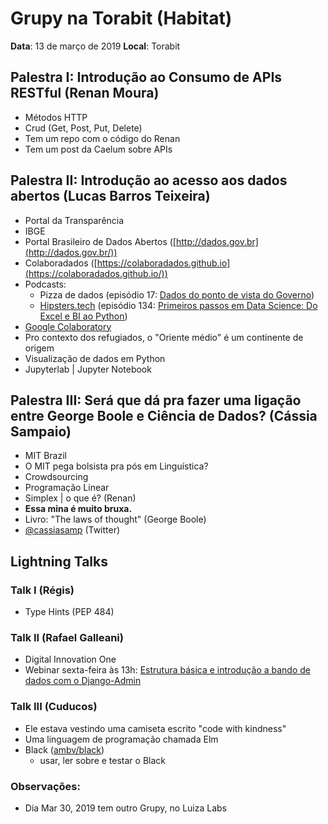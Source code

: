 # Grupy na Torabit (Habitat)

**Data**: 13 de março de 2019
**Local**: Torabit

## Palestra I: Introdução ao Consumo de APIs RESTful (Renan Moura)

- Métodos HTTP
- Crud (Get, Post, Put, Delete)
- Tem um repo com o código do Renan
- Tem um post da Caelum sobre APIs

## Palestra II: Introdução ao acesso aos dados abertos (Lucas Barros Teixeira)

- Portal da Transparência
- IBGE
- Portal Brasileiro de Dados Abertos ([http://dados.gov.br](http://dados.gov.br/))
- Colaboradados ([https://colaboradados.github.io](https://colaboradados.github.io/))
- Podcasts:
    - Pizza de dados (episódio 17: [Dados do ponto de vista do Governo](https://podcast.pizzadedados.com/e/episodio-017/))
    - [Hipsters.tech](http://hipsters.tech) (episódio 134: [Primeiros passos em Data Science: Do Excel e BI ao Python](https://hipsters.tech/primeiros-passos-em-data-science-do-excel-e-bi-ao-python-hipsters-134/))
- [Google Colaboratory](https://colab.research.google.com/notebooks/welcome.ipynb)
- Pro contexto dos refugiados, o "Oriente médio" é um continente de origem
- Visualização de dados em Python
- Jupyterlab | Jupyter Notebook

## Palestra III: Será que dá pra fazer uma ligação entre George Boole e Ciência de Dados? (Cássia Sampaio)

- MIT Brazil
- O MIT pega bolsista pra pós em Linguística?
- Crowdsourcing
- Programação Linear
- Simplex | o que é? (Renan)
- **Essa mina é muito bruxa.**
- Livro: "The laws of thought" (George Boole)
- [@cassiasamp](https://twitter.com/cassiasamp) (Twitter)

## Lightning Talks

### Talk I (Régis)

- Type Hints (PEP 484)

### Talk II (Rafael Galleani)

- Digital Innovation One
- Webinar sexta-feira às 13h: [Estrutura básica e introdução a bando de dados com o Django-Admin](https://events.genndi.com/register/818182175026330479/c3d9231ce5)

### Talk III (Cuducos)

- Ele estava vestindo uma camiseta escrito "code with kindness"
- Uma linguagem de programação chamada Elm
- Black ([ambv/black](https://github.com/ambv/black))
    - usar, ler sobre e testar o Black

### Observações:

- Dia Mar 30, 2019 tem outro Grupy, no Luiza Labs


